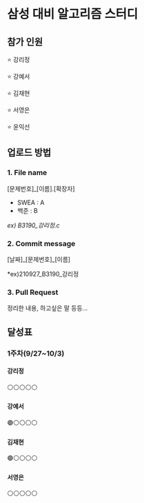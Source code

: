 # 삼성 대비 알고리즘 스터디

## 참가 인원
⭐ 강리정

⭐ 강예서

⭐ 김재현

⭐ 서영은

⭐ 윤익선

## 업로드 방법
### 1. File name
[문제번호]_[이름].[확장자]
- SWEA : A
- 백준 : B

*ex) B3190_강리정.c*

### 2. Commit message
[날짜]\_[문제번호]_[이름]

*ex)210927_B3190_강리정

### 3. Pull Request
정리한 내용, 하고싶은 말 등등...

## 달성표
### 1주차(9/27~10/3)
#### 강리정
⚪️⚪️⚪️⚪️⚪️

#### 강예서
🟣⚪️⚪️⚪️⚪️

#### 김재현
🟣⚪️⚪️⚪️⚪️

#### 서영은
⚪️⚪️⚪️⚪️⚪️
